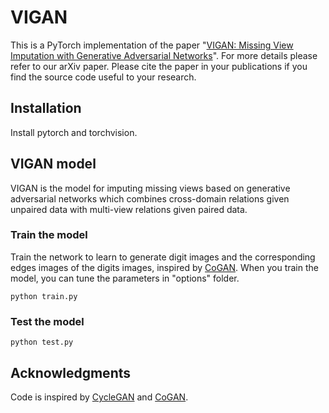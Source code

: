 # VIGAN

This is a PyTorch implementation of the paper "[VIGAN: Missing View Imputation with Generative Adversarial Networks](https://arxiv.org/abs/1708.06724)". For more details please refer to our arXiv paper. Please cite the paper in your publications if you find the source code useful to your research.

## Installation

Install pytorch and torchvision. 

## VIGAN model

VIGAN is the model for imputing missing views based on generative adversarial networks which combines cross-domain relations given unpaired data with multi-view relations given paired data.

### Train the model
Train the network to learn to generate digit images and the corresponding edges images of the digits images, inspired by [CoGAN](https://github.com/chaoshangcs/CoGAN_PyTorch). When you train the model, you can tune the parameters in "options" folder.

    python train.py

### Test the model
    python test.py

## Acknowledgments

Code is inspired by [CycleGAN](https://github.com/chaoshangcs/pytorch-CycleGAN-and-pix2pix) and [CoGAN](https://github.com/chaoshangcs/CoGAN_PyTorch).
